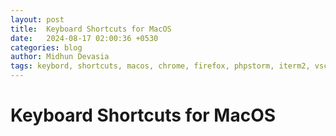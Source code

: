 ```yaml
---
layout: post
title:  Keyboard Shortcuts for MacOS
date:   2024-08-17 02:00:36 +0530
categories: blog
author: Midhun Devasia
tags: keybord, shortcuts, macos, chrome, firefox, phpstorm, iterm2, vscode, webstorm
---
```


# Keyboard Shortcuts for MacOS

